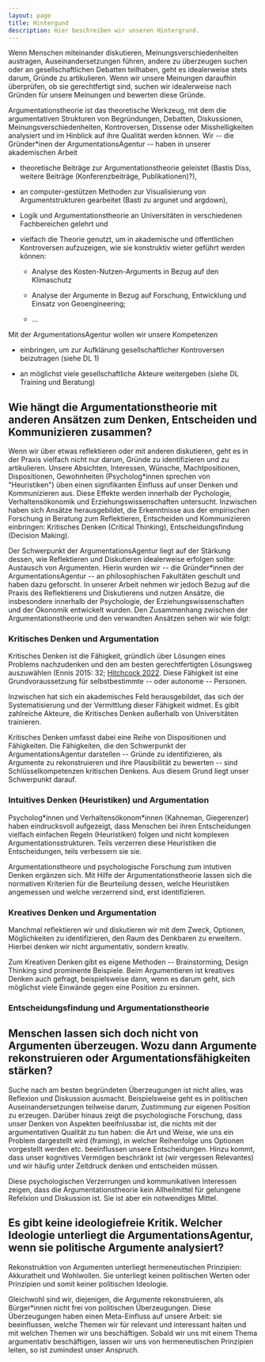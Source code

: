 ```yaml
---
layout: page
title: Hintergund
description: Hier beschreiben wir unseren Hintergrund.
---
```



Wenn Menschen miteinander diskutieren, Meinungsverschiedenheiten austragen, Auseinandersetzungen führen, andere zu überzeugen suchen oder an gesellschaftlichen Debatten teilhaben, geht es idealerweise stets darum, Gründe zu artikulieren. Wenn wir unsere Meinungen daraufhin überprüfen, ob sie gerechtfertigt sind, suchen wir idealerweise nach Gründen für unsere Meinungen und bewerten diese Gründe.

Argumentationstheorie ist das theoretische Werkzeug, mit dem die argumentativen Strukturen von Begründungen, Debatten, Diskussionen, Meinungsverschiedenheiten, Kontroversen, Dissense oder Misshelligkeiten analysiert und im Hinblick auf ihre Qualität werden können. Wir -- die Gründer*inen der ArgumentationsAgentur -- haben in unserer akademischen Arbeit

- theoretische Beiträge zur Argumentationstheorie geleistet (Bastis Diss, weitere Beiträge (Konferenzbeiträge, Publikationen)?),
  
- an computer-gestützen Methoden zur Visualisierung von Argumentstrukturen gearbeitet (Basti zu argunet und argdown),
  
- Logik und Argumentationstheorie an Universitäten in verschiedenen Fachbereichen gelehrt und
  
- vielfach die Theorie genutzt, um in akademische und öffentlichen Kontroversen aufzuzeigen, wie sie konstruktiv wieter geführt werden können:
  
  - Analyse des Kosten-Nutzen-Arguments in Bezug auf den Klimaschutz
    
  - Analyse der Argumente in Bezug auf Forschung, Entwicklung und Einsatz von Geoengineering;
    
  - ...
    

Mit der ArgumentationsAgentur wollen wir unsere Kompetenzen

- einbringen, um zur Aufklärung gesellschaftlicher Kontroversen beizutragen (siehe DL 1)
  
- an möglichst viele gesellschaftliche Akteure weitergeben (siehe DL Training und Beratung)
  

## Wie hängt die Argumentationstheorie mit anderen Ansätzen zum Denken, Entscheiden und Kommunizieren zusammen?

Wenn wir über etwas reflektieren oder mit anderen diskutieren, geht es in der Praxis vielfach nicht nur darum, Gründe zu identifizieren und zu artikulieren. Unsere Absichten, Interessen, Wünsche, Machtpositionen, Dispositionen, Gewohnheiten (Psycholog*innen sprechen von "Heuristiken") üben einen signifikanten Einfluss auf unser Denken und Kommunizieren aus. Diese Effekte werden innerhalb der Pychologie, Verhaltensökonomik und Erziehungswissenschaften untersucht. Inzwischen haben sich Ansätze herausgebildet, die Erkenntnisse aus der empirischen Forschung in Beratung zum Reflektieren, Entscheiden und Kommunizieren einbringen: Kritisches Denken (Critical Thinking), Entscheidungsfindung (Decision Making).

Der Schwerpunkt der ArgumentationsAgentur liegt auf der Stärkung dessen, wie Reflektieren und Diskutieren idealerweise erfolgen sollte: Austausch von Argumenten. Hierin wurden wir -- die Gründer*innen der ArgumentationsAgentur -- an philosophischen Fakultäten geschult und haben dazu geforscht. In unserer Arbeit nehmen wir jedoch Bezug auf die Praxis des Reflektierens und Diskutierens und nutzen Ansätze, die insbesondere innerhalb der Psychologie, der Erziehungswissenschaften und der Ökonomik entwickelt wurden. Den Zusammenhang zwischen der Argumentationstheorie und den verwandten Ansätzen sehen wir wie folgt:

### Kritisches Denken und Argumentation

Kritisches Denken ist die Fähigkeit, gründlich über Lösungen eines Problems nachzudenken und den am besten gerechtfertigten Lösungsweg auszuwählen (Ennis 2015: 32; [Hitchcock 2022]((https://plato.stanford.edu/entries/critical-thinking/)). Diese Fähigkeit ist eine Grundvoraussetzung für selbstbestimmte -- oder autonome -- Personen.

Inzwischen hat sich ein akademisches Feld herausgebildet, das sich der Systematisierung und der Vermittlung dieser Fähigkeit widmet. Es giblt zahlreiche Akteure, die Kritisches Denken außerhalb von Universitäten trainieren.

Kritisches Denken umfasst dabei eine Reihe von Dispositionen und Fähigkeiten. Die Fähigkeiten, die den Schwerpunkt der ArgumentationsAgentur darstellen -- Gründe zu identifizieren, als Argumente zu rekonstruieren und ihre Plausibilität zu bewerten -- sind Schlüsselkompetenzen kritischen Denkens. Aus diesem Grund liegt unser Schwerpunkt darauf.

### Intuitives Denken (Heuristiken) und Argumentation

Psycholog\*innen und Verhaltensökonom\*innen (Kahneman, Giegerenzer) haben eindrucksvoll aufgezeigt, dass Menschen bei ihren Entscheidungen vielfach einfachen Regeln (Heuristiken) folgen und nicht komplexen Argumentationsstrukturen. Teils verzerren diese Heuristiken die Entscheidungen, teils verbessern sie sie.

Argumentationstheore und psychologische Forschung zum intutiven Denken ergänzen sich. Mit Hilfe der Argumentationstheorie lassen sich die normativen Kriterien für die Beurteilung dessen, welche Heuristiken angemessen und welche verzerrend sind, erst identifizieren.

### Kreatives Denken und Argumentation

Manchmal reflektieren wir und diskutieren wir mit dem Zweck, Optionen, Möglichkeiten zu identifizieren, den Raum des Denkbaren zu erweitern. Hierbei denken wir nicht argumentativ, sondern kreativ.

Zum Kreativen Denken gibt es eigene Methoden -- Brainstorming, Design Thinking sind prominente Beispiele. Beim Argumentieren ist kreatives Denken auch gefragt, beispielsweise dann, wenn es darum geht, sich möglichst viele Einwände gegen eine Position zu ersinnen.

### Entscheidungsfindung und Argumentationstheorie

## Menschen lassen sich doch nicht von Argumenten überzeugen. Wozu dann Argumente rekonstruieren oder Argumentationsfähigkeiten stärken?

Suche nach am besten begründeten Überzeugungen ist nicht alles, was Reflexion und Diskussion ausmacht. Beispielsweise geht es in politischen Auseinandersetzungen teilweise darum, Zustimmung zur eigenen Position zu erzeugen. Darüber hinaus zeigt die psychologische Forschung, dass unser Denken von Aspekten beeifnlussbar ist, die nichts mit der argumentativen Qualität zu tun haben: die Art und Weise, wie uns ein Problem dargestellt wird (framing), in welcher Reihenfolge uns Optionen vorgestellt werden etc. beeinflussen unsere Entscheidungen. Hinzu kommt, dass unser kognitives Vermögen beschränkt ist (wir vergessen Relevantes) und wir häufig unter Zeitdruck denken und entscheiden müssen.

Diese psychologischen Verzerrungen und kommunikativen Interessen zeigen, dass die Argumentationstheorie kein Allheilmittel für gelungene Refelxion und Diskussion ist. Sie ist aber ein notwendiges Mittel.

## Es gibt keine ideologiefreie Kritik. Welcher Ideologie unterliegt die ArgumentationsAgentur, wenn sie politische Argumente analysiert?

Rekonstruktion von Argumenten unterliegt hermeneutischen Prinzipien: Akkuratheit und Wohlwollen. Sie unterliegt keinen politischen Werten oder Prinzipien und somit keiner politischen Ideologie.

Gleichwohl sind wir, diejenigen, die Argumente rekonstruieren, als Bürger*innen nicht frei von politischen Überzeugungen. Diese Überzeugungen haben einen Meta-Einfluss auf unsere Arbeit: sie beeinflussen, welche Themen wir für relevant und interessant halten und mit welchen Themen wir uns beschäftigen. Sobald wir uns mit einem Thema argumentativ beschäftigen, lassen wir uns von hermeneutischen Prinzipien leiten, so ist zumindest unser Anspruch.

<!--
# Textfetzen

Dass Auseinandersetzungen -- sei es zwischen einzelnen Menschen, sei es auf der gesellschaftlichen Ebene -- unproduktiv verlaufen, liegt vielfach daran, dass Gründe für Meinungsverschiedenheiten nicht transparent identifiziert oder kommuniziert sind. Ein verbreitetes Mittel, um Diskussionen ins Leere laufen zu lassen, liegt darin, vorzutäuschen, an einer Diskussion, d.h. der Praxis des Gründe-Austauschens, teilzunehmen, tatsächlich aber bloß auf dem eigenen Standpunkt zu beharren.

### Risiko- und Unsicherheitsforschung und Argumentationstheorie

### Es gibt doch keine einheitliche Argumentationstheorie. Welche Argumentationstheorie nutzt die ArgumentationsAgentur?

Innerhalb der akademischen Forschung gibt es unterschiedliche Auffassungen bezüglich dessen, was ein Argument ist, welche Rolle Argumente in Debatten einnehmen und welchen rhetorischen(pragmaischen) Zweck Argumente verfolgen.

## Brainstorming

- Psychology of Reasoning:
  
  - Mercier and Sperber, Enigma of Reasons (Buch nachrecherchieren)
- Defeasible Reasoning
  
- Verortung von:
  
  - Decision Theory
    
  - Rational Choice Theory
    
  - Risk Theory
    
- Stellungnahme zu Kommunikation: hilft Argumentationstheorie bei der Kommunikation?
  
  - Kommt darauf an, ob das, was Sie kommunizieren wollen, gut gerechtfertigt ist.

-->